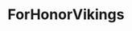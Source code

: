 ---
title: ForHonorVikings
crosslinks:
- forhonor
- youtubefactsbot
- livven
- CompetitiveForHonor
- forhonorknights
- MassdropBot
- ForHonorSamurai
- ForFashion
- youtubot
- ForHonorEmblems
- autourbanbot
- tmsbmeta
- ForHonorRants
- HistoryAnecdotes
- Dank
- gaming
- '2013'
- DippingTobacco
- mead
- anti_gif_bot
---